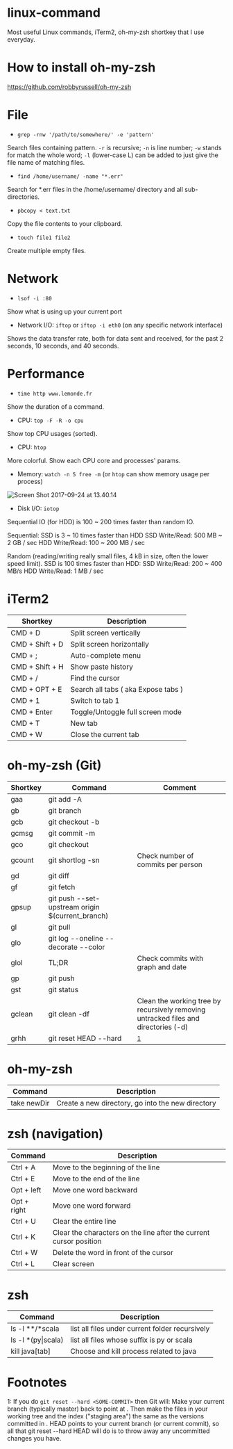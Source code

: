 # linux-command
Most useful Linux commands, iTerm2, oh-my-zsh shortkey that I use everyday.

# How to install oh-my-zsh
https://github.com/robbyrussell/oh-my-zsh

# File
- `grep -rnw '/path/to/somewhere/' -e 'pattern'`

Search files containing pattern. `-r` is recursive; `-n` is line number; `-w` stands for match the whole word; `-l` (lower-case L) can be added to just give the file name of matching files.

- `find /home/username/ -name "*.err"`

Search for *.err files in the /home/username/ directory and all sub-directories.

- `pbcopy < text.txt`

Copy the file contents to your clipboard.

- `touch file1 file2`

Create multiple empty files.

# Network
- `lsof -i :80`

Show what is using up your current port

- Network I/O: `iftop` or `iftop -i eth0` (on any specific network interface)

Shows the data transfer rate, both for data sent and received, for the past 2 seconds, 10 seconds, and 40 seconds.

# Performance
- `time http www.lemonde.fr`

Show the duration of a command.

- CPU: `top -F -R -o cpu`

Show top CPU usages (sorted).

- CPU: `htop`

More colorful. Show each CPU core and processes' params.

- Memory: `watch -n 5 free -m` (or `htop` can show memory usage per process)

![Screen Shot 2017-09-24 at 13.40.14](https://i.imgur.com/fV3qYqQ.png)

- Disk I/O: `iotop`

Sequential IO (for HDD) is 100 ~ 200 times faster than random IO.

Sequential: SSD is 3 ~ 10 times faster than HDD
SSD Write/Read: 500 MB ~ 2 GB / sec
HDD Write/Read: 100 ~ 200 MB / sec

Random (reading/writing really small files, 4 kB in size, often the lower speed limit). SSD is 100 times faster than HDD:
SSD Write/Read: 200 ~ 400 MB/s
HDD Write/Read: 1 MB / sec


# iTerm2
| Shortkey        | Description                         |
| --------------- | ----------------------------------- |
| CMD + D         | Split screen vertically             |
| CMD + Shift + D | Split screen horizontally           |
| CMD + ;         | Auto-complete menu                  |
| CMD + Shift + H | Show paste history                  |
| CMD + /         | Find the cursor                     |
| CMD + OPT + E   | Search all tabs ( aka Expose tabs ) |
| CMD + 1         | Switch to tab 1                     |
| CMD + Enter     | Toggle/Untoggle full screen mode    |
| CMD + T         | New tab                             |
| CMD + W         | Close the current tab               |

# oh-my-zsh (Git)
| Shortkey | Command                                          | Comment                                                                             |
| -------- | ------------------------------------------------ | ----------------------------------------------------------------------------------- |
| gaa      | git add -A                                       |                                                                                     |
| gb       | git branch                                       |                                                                                     |
| gcb      | git checkout -b                                  |                                                                                     |
| gcmsg    | git commit -m                                    |                                                                                     |
| gco      | git checkout                                     |                                                                                     |
| gcount   | git shortlog -sn                                 | Check number of commits per person                                                  |
| gd       | git diff                                         |                                                                                     |
| gf       | git fetch                                        |                                                                                     |
| gpsup    | git push --set-upstream origin $(current_branch) |                                                                                     |
| gl       | git pull                                         |                                                                                     |
| glo      | git log --oneline --decorate --color             |                                                                                     |
| glol     | TL;DR                                            | Check commits with graph and date                                                   |
| gp       | git push                                         |                                                                                     |
| gst      | git status                                       |                                                                                     |
| gclean   | git clean -df                                    | Clean the working tree by recursively removing untracked files and directories (-d) |
| grhh     | git reset HEAD --hard                            | <sup>[1](#myfootnote1)</sup>                                                        |

# oh-my-zsh
| Command     | Description                                       |
| ----------- | ------------------------------------------------- |
| take newDir | Create a new directory, go into the new directory |

# zsh (navigation)
| Command     | Description                                                        |
| ----------- | ------------------------------------------------------------------ |
| Ctrl + A    | Move to the beginning of the line                                  |
| Ctrl + E    | Move to the end of the line                                        |
| Opt + left  | Move one word backward                                             |
| Opt + right | Move one word forward                                              |
| Ctrl + U    | Clear the entire line                                              |
| Ctrl + K    | Clear the characters on the line after the current cursor position |
| Ctrl + W    | Delete the word in front of the cursor                             |
| Ctrl + L    | Clear screen                                                       |

# zsh
| Command             | Description                                     |
| ------------------- | ----------------------------------------------- |
| ls -l \**/*scala    | list all files under current folder recursively |
| ls -l \*(py\|scala) | list all files whose suffix is py or scala      |
| kill java[tab]      | Choose and kill process related to java         |


# Footnotes
<a name="myfootnote1">1</a>: If you do `git reset --hard <SOME-COMMIT>` then Git will:
Make your current branch (typically master) back to point at <SOME-COMMIT>.
Then make the files in your working tree and the index ("staging area") the same as the versions committed in <SOME-COMMIT>.
HEAD points to your current branch (or current commit), so all that git reset --hard HEAD will do is to throw away any uncommitted changes you have.